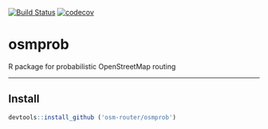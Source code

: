 [![Build Status](https://travis-ci.org/osm-router/osmprob.svg?branch=master)](https://travis-ci.org/osm-router/osmprob)
[![codecov](https://codecov.io/gh/osm-router/osmprob/branch/master/graph/badge.svg)](https://codecov.io/gh/osm-router/osmprob)
# osmprob

R package for probabilistic OpenStreetMap routing

------

## Install



```r
devtools::install_github ('osm-router/osmprob')
```

